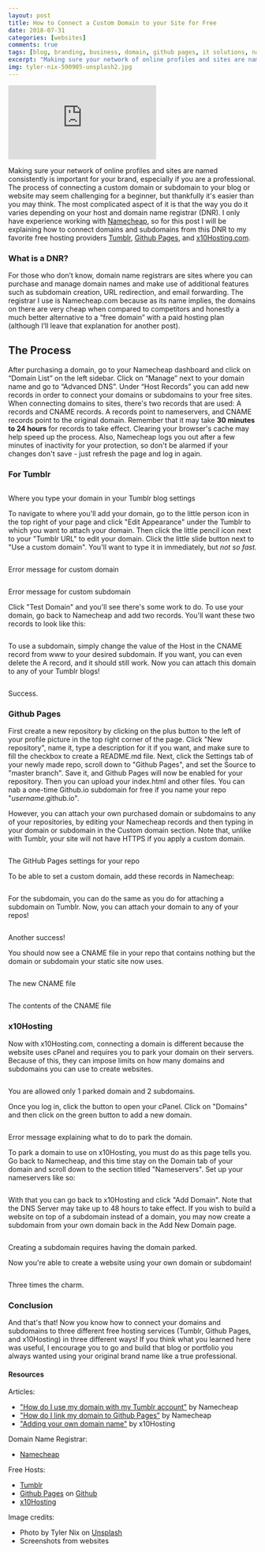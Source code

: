 ```yaml
---
layout: post
title: How to Connect a Custom Domain to your Site for Free
date: 2018-07-31
categories: [websites]
comments: true
tags: [blog, branding, business, domain, github pages, it solutions, namecheap, portfolio, subdomain, tumblr, tutorial, website creation, x10hosting]
excerpt: "Making sure your network of online profiles and sites are named consistently is important for your brand, especially if you are a professional. The process of connecting a custom domain or subdomain to your blog or website may seem challenging for a beginner, but thankfully it's easier than you may think. The most complicated aspect of it is that the way you do it varies depending on your host and domain name registrar (DNR). I only have experience working with Namecheap, so for this post I will be explaining how to connect domains and subdomains from this DNR to my favorite free hosting providers Tumblr, Github Pages, and x10Hosting.com."
img: tyler-nix-590905-unsplash2.jpg
---
```


<iframe class="video" src="https://www.youtube.com/embed/qAHwwrGE4sA" frameborder="0" allow="accelerometer; autoplay; encrypted-media; gyroscope; picture-in-picture" allowfullscreen></iframe>

<p><first-letter>M</first-letter>aking sure your network of online profiles and sites are named consistently is important for your brand, especially if you are a professional. The process of connecting a custom domain or subdomain to your blog or website may seem challenging for a beginner, but thankfully it's easier than you may think. The most complicated aspect of it is that the way you do it varies depending on your host and domain name registrar (DNR). I only have experience working with <a href="http://namecheap.com" target="_blank">Namecheap</a>, so for this post I will be explaining how to connect domains and subdomains from this DNR to my favorite free hosting providers <a href="https://tumblr.com" target="_blank">Tumblr</a>, <a href="http://pages.github.com" target="_blank">Github Pages</a>, and <a href="http://x10hosting.com">x10Hosting.com</a>.</p>

<h3>What is a DNR?</h3>

<p>For those who don’t know, domain name registrars are sites where you can purchase and manage domain names and make use of additional features such as subdomain creation, URL redirection, and email forwarding. The registrar I use is Namecheap.com because as its name implies, the domains on there are very cheap when compared to competitors and honestly a much better alternative to a “free domain” with a paid hosting plan (although I’ll leave that explanation for another post).</p>

<h2>The Process</h2>

<p>After purchasing a domain, go to your Namecheap dashboard and click on “Domain List” on the left sidebar. Click on “Manage” next to your domain name and go to “Advanced DNS”. Under “Host Records” you can add new records in order to connect your domains or subdomains to your free sites. When connecting domains to sites, there's two records that are used: A records and CNAME records. A records point to nameservers, and CNAME records point to the original domain. Remember that it may take <strong>30 minutes to 24 hours</strong> for records to take effect. Clearing your browser's cache may help speed up the process. Also, Namecheap logs you out after a few minutes of inactivity for your protection, so don't be alarmed if your changes don't save - just refresh the page and log in again.</p>

<h3>For Tumblr</h3>

<img src="{{ site.url }}/img/TumblrDomainSection.png" alt="" class="img-fluid"/>

<p class="caption">Where you type your domain in your Tumblr blog settings</p>

<p>To navigate to where you'll add your domain, go to the little person icon in the top right of your page and click "Edit Appearance" under the Tumblr to which you want to attach your domain. Then click the little pencil icon next to your "Tumblr URL" to edit your domain. Click the little slide button next to "Use a custom domain". You'll want to type it in immediately, but <em>not so fast.</em></p>

<img src="{{ site.url }}/img/TumblrDomainError.png" alt="" class="img-fluid"/>

<p class="caption">Error message for custom domain</p>

<img src="{{ site.url }}/img/TumblrDomainError2.png" alt="" class="img-fluid"/>

<p class="caption">Error message for custom subdomain</p>

<p>Click "Test Domain" and you'll see there's some work to do. To use your domain, go back to Namecheap and add two records. You'll want these two records to look like this:</p>

<img src="{{ site.url }}/img/TumblrDomainNamecheap.png" alt="" class="img-fluid"/>

<p>To use a subdomain, simply change the value of the Host in the CNAME record from www to your desired subdomain. If you want, you can even delete the A record, and it should still work. Now you can attach this domain to any of your Tumblr blogs!</p>

<img src="{{ site.url }}/img/TumblrGoodDomain.png" alt="" class="img-fluid"/>

<p class="caption">Success.</p>

<h3>Github Pages</h3>

<p>First create a new repository by clicking on the plus button to the left of your profile picture in the top right corner of the page. Click "New repository", name it, type a description for it if you want, and make sure to fill the checkbox to create a README.md file. Next, click the Settings tab of your newly made repo, scroll down to "Github Pages", and set the Source to "master branch". Save it, and Github Pages will now be enabled for your repository. Then you can upload your index.html and other files. You can nab a one-time Github.io subdomain for free if you name your repo "<em>username</em>.github.io".</p>

<p>However, you can attach your own purchased domain or subdomains to any of your repositories, by editing your Namecheap records and then typing in your domain or subdomain in the Custom domain section. Note that, unlike with Tumblr, your site will not have HTTPS if you apply a custom domain.</p>

<img src="{{ site.url }}/img/GithubCustomDomain.png" alt="" class="img-fluid"/>

<p class="caption">The GitHub Pages settings for your repo</p>

<p>To be able to set a custom domain, add these records in Namecheap:</p>

<img src="{{ site.url }}/img/GithubDomainNamecheap.png" alt="" class="img-fluid"/>

<p>For the subdomain, you can do the same as you do for attaching a subdomain on Tumblr. Now, you can attach your domain to any of your repos! </p>

<img src="{{ site.url }}/img/GithubDomainSuccess.png" alt="" class="img-fluid"/>

<p class="caption">Another success!</p>

<p>You should now see a CNAME file in your repo that contains nothing but the domain or subdomain your static site now uses.</p>

<img src="{{ site.url }}/img/githubcname.png" alt="" class="img-fluid"/>

<p class="caption">The new CNAME file</p>

<img src="{{ site.url }}/img/githubcname2.png" alt="" class="img-fluid"/>

<p class="caption">The contents of the CNAME file</p>

<h3>x10Hosting</h3>

<p>Now with x10Hosting.com, connecting a domain is different because the website uses cPanel and requires you to park your domain on their servers. Because of this, they can impose limits on how many domains and subdomains you can use to create websites.</p>

<img src="{{ site.url }}/img/x10hostingdomainpage.png" alt="" class="img-fluid"/>

<p class="caption">You are allowed only 1 parked domain and 2 subdomains.</p>

<p>Once you log in, click the button to open your cPanel. Click on "Domains" and then click on the green button to add a new domain. </p>

<img src="{{ site.url }}/img/x10hostingdomainerror.png" alt="" class="img-fluid"/>

<p class="caption">Error message explaining what to do to park the domain.</p>

<p>To park a domain to use on x10Hosting, you must do as this page tells you. Go back to Namecheap, and this time stay on the Domain tab of your domain and scroll down to the section titled "Nameservers". Set up your nameservers like so:</p>

<img src="{{ site.url }}/img/x10hostingnameservers.png" alt="" class="img-fluid"/>

<p>With that you can go back to x10Hosting and click "Add Domain". Note that the DNS Server may take up to 48 hours to take effect. If you wish to build a website on top of a subdomain instead of a domain, you may now create a subdomain from your own domain back in the Add New Domain page.</p>

<img src="{{ site.url }}/img/x10hostingsubdomainaddition.png" alt="" class="img-fluid"/>

<p class="caption">Creating a subdomain requires having the domain parked.</p>

<p>Now you're able to create a website using your own domain or subdomain!</p>

<img src="{{ site.url }}/img/x10hostingsuccess.png" alt="" class="img-fluid"/>

<p class="caption">Three times the charm.</p>

<h3>Conclusion</h3>

<p>And that's that! Now you know how to connect your domains and subdomains to three different free hosting services (Tumblr, Github Pages, and x10Hosting) in three different ways! If you think what you learned here was useful, I encourage you to go and build that blog or portfolio you always wanted using your original brand name like a true professional.</p>

<h4>Resources</h4>

<p>Articles:</p>

<ul>
	<li><a href="https://www.namecheap.com/support/knowledgebase/article.aspx/9247/2208/how-do-i-use-my-domain-with-my-tumblr-account" target="_blank">"How do I use my domain with my Tumblr account"</a> by Namecheap</li>
	<li><a href="https://www.namecheap.com/support/knowledgebase/article.aspx/9645/2208/how-do-i-link-my-domain-to-github-pages" target="_blank">"How do I link my domain to Github Pages"</a> by Namecheap</li>
	<li><a href="http://x10hosting.com/support/domains/add-domain-name" target="_blank">"Adding your own domain name"</a> by x10Hosting</li>
</ul>

<p>Domain Name Registrar:</p>

<ul>
	<li><a href="https://namecheap.com" target="_blank">Namecheap</a></li>
</ul>

<p>Free Hosts:</p>

<ul>
	<li><a href="https://tumblr.com" target="_blank">Tumblr</a></li>
	<li><a href="https://pages.github.com" target="_blank">Github Pages</a> on <a href="https://github.com" target="_blank">Github</a></li>
	<li><a href="http://x10hosting.com" target="_blank">x10Hosting</a></li>
</ul>

<p>Image credits:</p>

<ul>
	<li>Photo by Tyler Nix on <a href="https://unsplash.com/search/photos/connection?utm_source=unsplash&amp;utm_medium=referral&amp;utm_content=creditCopyText" target="_blank">Unsplash</a></li>
	<li>Screenshots from websites</li>
</ul>
